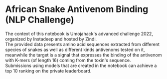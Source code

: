 # African Snake Antivenom Binding (NLP Challenge)
The context of this notebook is Umojahack's advanced challenge 2022, organized by Instadeep and hosted by Zindi.<br>
The provided data presents amino acid sequences extracted from different species of snakes as well as different kinds antivenoms tested on it, meanwhile the target is a signal that expresses the binding of the antivenom with K-mers (of length 16) coming from the toxin's sequence.<br>
Submissions using models that are created in the notebook can achieve a top 10 ranking on the private leaderboard.
